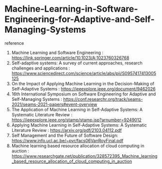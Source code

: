 # Machine-Learning-in-Software-Engineering-for-Adaptive-and-Self-Managing-Systems

reference
1) Machine Learning and Software Engineering : https://link.springer.com/article/10.1023/A:1023760326768
2) Self-adaptive systems: A survey of current approaches, research challenges and applications : https://www.sciencedirect.com/science/article/abs/pii/S0957417413005125
3) On the Impact of Applying Machine Learning in the Decision-Making of Self-Adaptive Systems : https://ieeexplore.ieee.org/document/9462026
4) 16th International Symposium on Software Engineering for Adaptive and Self-Managing Systems : https://conf.researchr.org/track/seams-2021/seams-2021-papers#event-overview
5) The Application of Machine Learning in Self-Adaptive Systems: A Systematic Literature Review : https://ieeexplore.ieee.org/stamp/stamp.jsp?arnumber=9249012
6) Applying Machine Learning in Self-Adaptive Systems: A Systematic Literature Review : https://arxiv.org/pdf/2103.04112.pdf
7) Self Management and the Future of Software Design: https://www.info.ucl.ac.be/~pvr/facs06VanRoyFinal.pdf
8) Machine learning based resource allocation of cloud computing in auction : https://www.researchgate.net/publication/328572395_Machine_learning_based_resource_allocation_of_cloud_computing_in_auction
